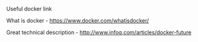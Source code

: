 Useful docker link

What is docker - https://www.docker.com/whatisdocker/

Great technical description - http://www.infoq.com/articles/docker-future

